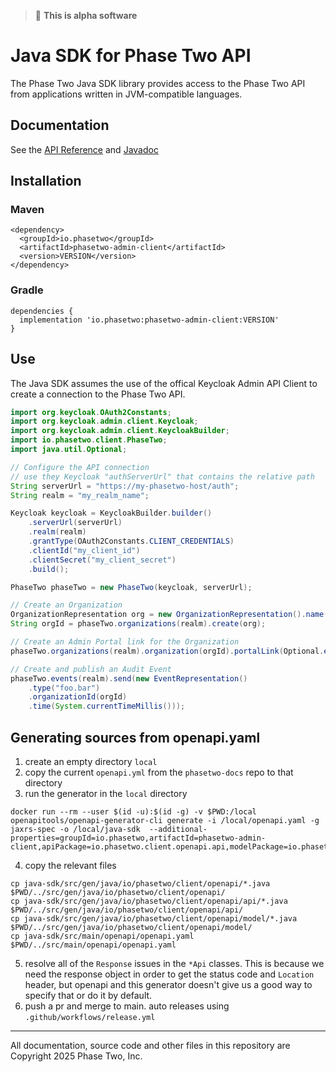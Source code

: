 > :bug: **This is alpha software**

# Java SDK for Phase Two API

The Phase Two Java SDK library provides access to the Phase Two API from applications written in JVM-compatible languages.

## Documentation

See the [API Reference]([https://phasetwo.io/api/](https://phasetwo.io/api/phase-two-admin-rest-api)) and [Javadoc](https://javadoc.io/doc/io.phasetwo/phasetwo-admin-client)

## Installation

### Maven

```
<dependency>
  <groupId>io.phasetwo</groupId>
  <artifactId>phasetwo-admin-client</artifactId>
  <version>VERSION</version>
</dependency>
```

### Gradle

```
dependencies {
  implementation 'io.phasetwo:phasetwo-admin-client:VERSION'
}
```

## Use

The Java SDK assumes the use of the offical Keycloak Admin API Client to create a connection to the Phase Two API.

```java
import org.keycloak.OAuth2Constants;
import org.keycloak.admin.client.Keycloak;
import org.keycloak.admin.client.KeycloakBuilder;
import io.phasetwo.client.PhaseTwo;
import java.util.Optional;

// Configure the API connection
// use they Keycloak "authServerUrl" that contains the relative path
String serverUrl = "https://my-phasetwo-host/auth";
String realm = "my_realm_name";

Keycloak keycloak = KeycloakBuilder.builder()
    .serverUrl(serverUrl)
    .realm(realm)
    .grantType(OAuth2Constants.CLIENT_CREDENTIALS)
    .clientId("my_client_id")
    .clientSecret("my_client_secret")
    .build();

PhaseTwo phaseTwo = new PhaseTwo(keycloak, serverUrl);

// Create an Organization
OrganizationRepresentation org = new OrganizationRepresentation().name("example");
String orgId = phaseTwo.organizations(realm).create(org);

// Create an Admin Portal link for the Organization
phaseTwo.organizations(realm).organization(orgId).portalLink(Optional.empty());

// Create and publish an Audit Event
phaseTwo.events(realm).send(new EventRepresentation()
    .type("foo.bar")
    .organizationId(orgId)
    .time(System.currentTimeMillis()));
```

## Generating sources from openapi.yaml

1. create an empty directory `local`
2. copy the current `openapi.yml` from the `phasetwo-docs` repo to that directory
3. run the generator in the `local` directory
```
docker run --rm --user $(id -u):$(id -g) -v $PWD:/local openapitools/openapi-generator-cli generate -i /local/openapi.yaml -g jaxrs-spec -o /local/java-sdk  --additional-properties=groupId=io.phasetwo,artifactId=phasetwo-admin-client,apiPackage=io.phasetwo.client.openapi.api,modelPackage=io.phasetwo.client.openapi.model,useSwaggerAnnotations=false,useBeanValidation=false,useTags=true,interfaceOnly=true,useJakartaEe=true,hideGenerationTimestamp=true
```
4. copy the relevant files
```
cp java-sdk/src/gen/java/io/phasetwo/client/openapi/*.java $PWD/../src/gen/java/io/phasetwo/client/openapi/
cp java-sdk/src/gen/java/io/phasetwo/client/openapi/api/*.java $PWD/../src/gen/java/io/phasetwo/client/openapi/api/
cp java-sdk/src/gen/java/io/phasetwo/client/openapi/model/*.java $PWD/../src/gen/java/io/phasetwo/client/openapi/model/
cp java-sdk/src/main/openapi/openapi.yaml $PWD/../src/main/openapi/openapi.yaml
```
5. resolve all of the `Response` issues in the `*Api` classes. This is because we need the response object in order to get the status code and `Location` header, but openapi and this generator doesn't give us a good way to specify that or do it by default.
6. push a pr and merge to main. auto releases using `.github/workflows/release.yml`

---

All documentation, source code and other files in this repository are Copyright 2025 Phase Two, Inc.
